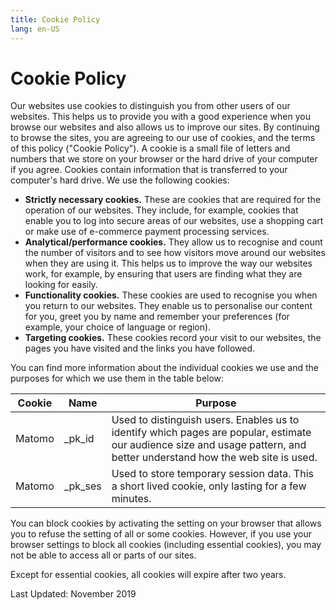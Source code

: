 ```yaml
---
title: Cookie Policy
lang: en-US
---
```


# Cookie Policy

Our websites use cookies to distinguish you from other users of our
websites. This helps us to provide you with a good experience when you
browse our websites and also allows us to improve our sites. By
continuing to browse the sites, you are agreeing to our use of cookies,
and the terms of this policy ("Cookie Policy"). A cookie is a small file
of letters and numbers that we store on your browser or the hard drive
of your computer if you agree. Cookies contain information that is
transferred to your computer's hard drive. We use the following cookies:

-   **Strictly necessary cookies.** These are cookies that are required
    for the operation of our websites. They include, for example,
    cookies that enable you to log into secure areas of our websites,
    use a shopping cart or make use of e-commerce payment processing
    services.
-   **Analytical/performance cookies.** They allow us to recognise and
    count the number of visitors and to see how visitors move around our
    websites when they are using it. This helps us to improve the way
    our websites work, for example, by ensuring that users are finding
    what they are looking for easily.
-   **Functionality cookies.** These cookies are used to recognise you
    when you return to our websites. They enable us to personalise our
    content for you, greet you by name and remember your preferences
    (for example, your choice of language or region).
-   **Targeting cookies.** These cookies record your visit to our
    websites, the pages you have visited and the links you have
    followed.

You can find more information about the individual cookies we use and
the purposes for which we use them in the table below:

Cookie | Name | Purpose
--- | --- | ---
Matomo | _pk_id | Used to distinguish users. Enables us to identify which pages are popular, estimate our audience size and usage pattern, and better understand how the web site is used.
Matomo | _pk_ses | Used to store temporary session data. This a short lived cookie, only lasting for a few minutes.

You can block cookies by activating the setting on your browser that
allows you to refuse the setting of all or some cookies. However, if you
use your browser settings to block all cookies (including essential
cookies), you may not be able to access all or parts of our sites.

Except for essential cookies, all cookies will expire after two years.

Last Updated: November 2019
